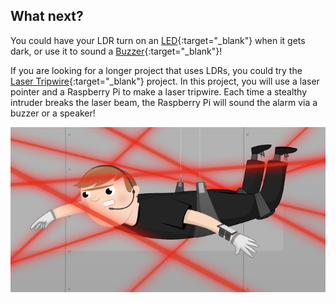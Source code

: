 ## What next?

You could have your LDR turn on an [LED](https://projects.raspberrypi.org/en/projects/rpi-LED){:target="_blank"}  when it gets dark, or use it to sound a [Buzzer](https://projects.raspberrypi.org/en/projects/rpi-buzzer){:target="_blank"}!


If you are looking for a longer project that uses LDRs, you could try the [Laser Tripwire](https://projects.raspberrypi.org/en/projects/laser-tripwire){:target="_blank"} project. In this project, you will use a laser pointer and a Raspberry Pi to make a laser tripwire. Each time a stealthy intruder breaks the laser beam, the Raspberry Pi will sound the alarm via a buzzer or a speaker!

![Illustration of a person suspended horizontally by ropes, wearing a headset, black clothing, and gloves, navigating through a grid of red laser beams with a focused expression.](images/tripwire.png)

